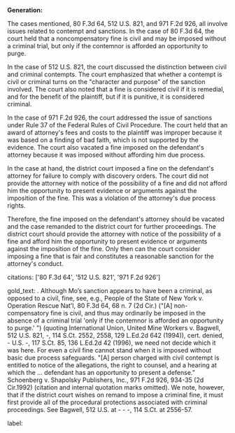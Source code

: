 **Generation:**



The cases mentioned, 80 F.3d 64, 512 U.S. 821, and 971 F.2d 926, all involve issues related to contempt and sanctions. In the case of 80 F.3d 64, the court held that a noncompensatory fine is civil and may be imposed without a criminal trial, but only if the contemnor is afforded an opportunity to purge.

In the case of 512 U.S. 821, the court discussed the distinction between civil and criminal contempts. The court emphasized that whether a contempt is civil or criminal turns on the "character and purpose" of the sanction involved. The court also noted that a fine is considered civil if it is remedial, and for the benefit of the plaintiff, but if it is punitive, it is considered criminal.

In the case of 971 F.2d 926, the court addressed the issue of sanctions under Rule 37 of the Federal Rules of Civil Procedure. The court held that an award of attorney's fees and costs to the plaintiff was improper because it was based on a finding of bad faith, which is not supported by the evidence. The court also vacated a fine imposed on the defendant's attorney because it was imposed without affording him due process.

In the case at hand, the district court imposed a fine on the defendant's attorney for failure to comply with discovery orders. The court did not provide the attorney with notice of the possibility of a fine and did not afford him the opportunity to present evidence or arguments against the imposition of the fine. This was a violation of the attorney's due process rights.

Therefore, the fine imposed on the defendant's attorney should be vacated and the case remanded to the district court for further proceedings. The district court should provide the attorney with notice of the possibility of a fine and afford him the opportunity to present evidence or arguments against the imposition of the fine. Only then can the court consider imposing a fine that is fair and constitutes a reasonable sanction for the attorney's conduct. 

citations: ['80 F.3d 64', '512 U.S. 821', '971 F.2d 926']

gold_text: . Although Mo’s sanction appears to have been a criminal, as opposed to a civil, fine, see, e.g., People of the State of New York v. Operation Rescue Nat’l, 80 F.3d 64, 68 n. 7 (2d Cir.) ("[A] non-compensatory fine is civil, and thus may ordinarily be imposed in the absence of a criminal trial 'only if the contemnor is afforded an opportunity to purge.' ") (quoting International Union, United Mine Workers v. Bagwell, 512 U.S. 821, -, 114 S.Ct. 2552, 2558, 129 L.Ed.2d 642 (1994)), cert. denied, - U.S. -, 117 S.Ct. 85, 136 L.Ed.2d 42 (1996), we need not decide which it was here. For even a civil fine cannot stand when it is imposed without basic due process safeguards. "[A] person charged with civil contempt is entitled to notice of the allegations, the right to counsel, and a hearing at which the ... defendant has an opportunity to present a defense.” Schoenberg v. Shapolsky Publishers, Inc., 971 F.2d 926, 934-35 (2d Cir.1992) (citation and internal quotation marks omitted). We note, however, that if the district court wishes on remand to impose a criminal fine, it must first provide all of the procedural protections associated with criminal proceedings. See Bagwell, 512 U.S. at - - -, 114 S.Ct. at 2556-57.

label: 